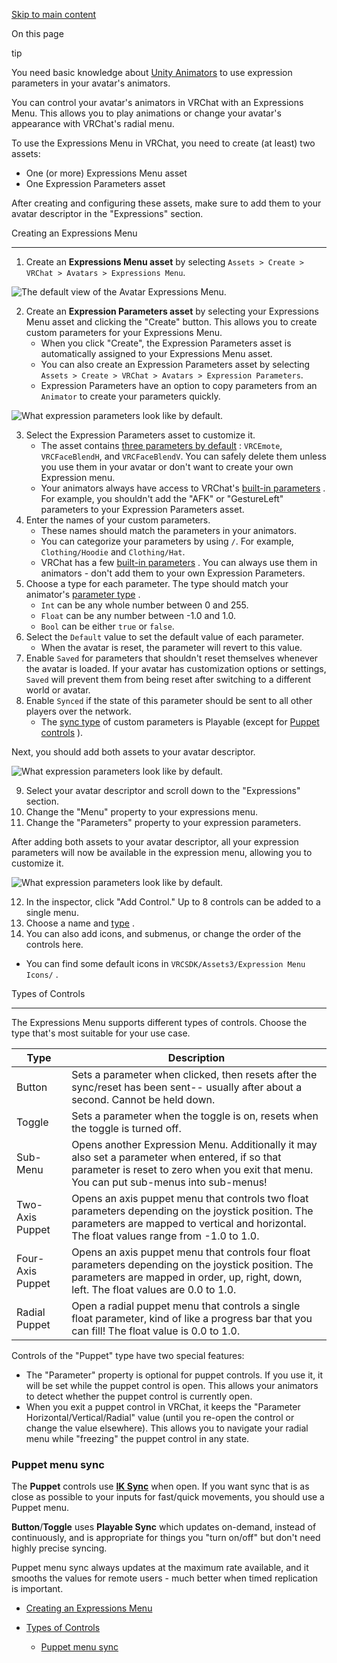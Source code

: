 [Skip to main content](https://creators.vrchat.com/avatars/expression-menu-and-controls/#__docusaurus_skipToContent_fallback)

On this page

tip

You need basic knowledge about [Unity Animators](https://docs.unity3d.com/2022.3/Documentation/Manual/class-AnimatorController.html)
 to use expression parameters in your avatar's animators.

You can control your avatar's animators in VRChat with an Expressions Menu. This allows you to play animations or change your avatar's appearance with VRChat's radial menu.

To use the Expressions Menu in VRChat, you need to create (at least) two assets:

*   One (or more) Expressions Menu asset
*   One Expression Parameters asset

After creating and configuring these assets, make sure to add them to your avatar descriptor in the "Expressions" section.

Creating an Expressions Menu[​](https://creators.vrchat.com/avatars/expression-menu-and-controls/#creating-an-expressions-menu "Direct link to Creating an Expressions Menu")

------------------------------------------------------------------------------------------------------------------------------------------------------------------------------

1.  Create an **Expressions Menu asset** by selecting `Assets > Create > VRChat > Avatars > Expressions Menu`.

![The default view of the Avatar Expressions Menu.](https://creators.vrchat.com/assets/images/default-expressions-d8b7b5094c3f2602526a7b27ae1c9ea5.png)

2.  Create an **Expression Parameters asset** by selecting your Expressions Menu asset and clicking the "Create" button. This allows you to create custom parameters for your Expressions Menu.
    *   When you click "Create", the Expression Parameters asset is automatically assigned to your Expressions Menu asset.
    *   You can also create an Expression Parameters asset by selecting `Assets > Create > VRChat > Avatars > Expression Parameters`.
    *   Expression Parameters have an option to copy parameters from an `Animator` to create your parameters quickly.

![What expression parameters look like by default.](https://creators.vrchat.com/assets/images/default-parameters-484af1106c2aa0cd239d6afe810c23b2.png)

3.  Select the Expression Parameters asset to customize it.
    *   The asset contains [three parameters by default](https://creators.vrchat.com/avatars/animator-parameters/#default-av3-aliasing)
        : `VRCEmote`, `VRCFaceBlendH`, and `VRCFaceBlendV`. You can safely delete them unless you use them in your avatar or don't want to create your own Expression menu.
    *   Your animators always have access to VRChat's [built-in parameters](https://creators.vrchat.com/avatars/animator-parameters)
        . For example, you shouldn't add the "AFK" or "GestureLeft" parameters to your Expression Parameters asset.
4.  Enter the names of your custom parameters.
    *   These names should match the parameters in your animators.
    *   You can categorize your parameters by using `/`. For example, `Clothing/Hoodie` and `Clothing/Hat`.
    *   VRChat has a few [built-in parameters](https://creators.vrchat.com/avatars/animator-parameters/#parameters)
        . You can always use them in animators - don't add them to your own Expression Parameters.
5.  Choose a type for each parameter. The type should match your animator's [parameter type](https://docs.unity3d.com/2022.3/Documentation/Manual/AnimationParameters.html)
    .
    *   `Int` can be any whole number between 0 and 255.
    *   `Float` can be any number between -1.0 and 1.0.
    *   `Bool` can be either `true` or `false`.
6.  Select the `Default` value to set the default value of each parameter.
    *   When the avatar is reset, the parameter will revert to this value.
7.  Enable `Saved` for parameters that shouldn't reset themselves whenever the avatar is loaded. If your avatar has customization options or settings, `Saved` will prevent them from being reset after switching to a different world or avatar.
8.  Enable `Synced` if the state of this parameter should be sent to all other players over the network.
    *   The [sync type](https://creators.vrchat.com/avatars/expression-menu-and-controls/#sync-types)
         of custom parameters is Playable (except for [Puppet controls](https://creators.vrchat.com/avatars/expression-menu-and-controls#types-of-controls)
        ).

Next, you should add both assets to your avatar descriptor.

![What expression parameters look like by default.](https://creators.vrchat.com/assets/images/avatar-descriptor-params-4e790cbff8b3ef8e1415473bb1c69cee.png)

9.  Select your avatar descriptor and scroll down to the "Expressions" section.
10.  Change the "Menu" property to your expressions menu.
11.  Change the "Parameters" property to your expression parameters.

After adding both assets to your avatar descriptor, all your expression parameters will now be available in the expression menu, allowing you to customize it.

![What expression parameters look like by default.](https://creators.vrchat.com/assets/images/populated-menu-73ba42697179cca5440061b334bfe208.png)

12.  In the inspector, click "Add Control." Up to 8 controls can be added to a single menu.
13.  Choose a name and [type](https://creators.vrchat.com/avatars/expression-menu-and-controls#types-of-controls)
    .
14.  You can also add icons, and submenus, or change the order of the controls here.

*   You can find some default icons in `VRCSDK/Assets3/Expression Menu Icons/` .

Types of Controls[​](https://creators.vrchat.com/avatars/expression-menu-and-controls/#types-of-controls "Direct link to Types of Controls")

---------------------------------------------------------------------------------------------------------------------------------------------

The Expressions Menu supports different types of controls. Choose the type that's most suitable for your use case.

| Type | Description |
| --- | --- |
| Button | Sets a parameter when clicked, then resets after the sync/reset has been sent-- usually after about a second. Cannot be held down. |
| Toggle | Sets a parameter when the toggle is on, resets when the toggle is turned off. |
| Sub-Menu | Opens another Expression Menu. Additionally it may also set a parameter when entered, if so that parameter is reset to zero when you exit that menu. You can put sub-menus into sub-menus! |
| Two-Axis Puppet | Opens an axis puppet menu that controls two float parameters depending on the joystick position. The parameters are mapped to vertical and horizontal. The float values range from -1.0 to 1.0. |
| Four-Axis Puppet | Opens an axis puppet menu that controls four float parameters depending on the joystick position. The parameters are mapped in order, up, right, down, left. The float values are 0.0 to 1.0. |
| Radial Puppet | Open a radial puppet menu that controls a single float parameter, kind of like a progress bar that you can fill! The float value is 0.0 to 1.0. |

Controls of the "Puppet" type have two special features:

*   The "Parameter" property is optional for puppet controls. If you use it, it will be set while the puppet control is open. This allows your animators to detect whether the puppet control is currently open.
*   When you exit a puppet control in VRChat, it keeps the "Parameter Horizontal/Vertical/Radial" value (until you re-open the control or change the value elsewhere). This allows you to navigate your radial menu while "freezing" the puppet control in any state.

### Puppet menu sync[​](https://creators.vrchat.com/avatars/expression-menu-and-controls/#puppet-menu-sync "Direct link to Puppet menu sync")

The **Puppet** controls use [**IK Sync**](https://creators.vrchat.com/avatars/animator-parameters#sync-types)
 when open. If you want sync that is as close as possible to your inputs for fast/quick movements, you should use a Puppet menu.

**Button**/**Toggle** uses **Playable Sync** which updates on-demand, instead of continuously, and is appropriate for things you "turn on/off" but don't need highly precise syncing.

Puppet menu sync always updates at the maximum rate available, and it smooths the values for remote users - much better when timed replication is important.

*   [Creating an Expressions Menu](https://creators.vrchat.com/avatars/expression-menu-and-controls/#creating-an-expressions-menu)
    
*   [Types of Controls](https://creators.vrchat.com/avatars/expression-menu-and-controls/#types-of-controls)
    *   [Puppet menu sync](https://creators.vrchat.com/avatars/expression-menu-and-controls/#puppet-menu-sync)